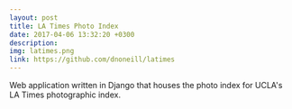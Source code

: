```yaml
---
layout: post
title: LA Times Photo Index
date: 2017-04-06 13:32:20 +0300
description: 
img: latimes.png
link: https://github.com/dnoneill/latimes
---
```

Web application written in Django that houses the photo index for UCLA's LA Times photographic index.
